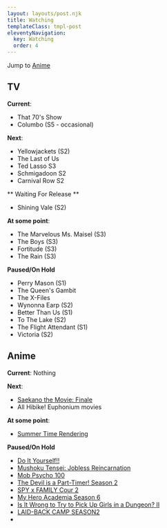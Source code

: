 ```yaml
---
layout: layouts/post.njk
title: Watching
templateClass: tmpl-post
eleventyNavigation:
  key: Watching
  order: 4
---
```


Jump to [Anime](#anime)

## TV

**Current**:
- That 70's Show
- Columbo (S5 - occasional)

**Next**:
- Yellowjackets (S2)
- The Last of Us
- Ted Lasso S3
- Schmigadoon S2
- Carnival Row S2

** Waiting For Release **
- Shining Vale (S2)

**At some point**:
- The Marvelous Ms. Maisel (S3)
- The Boys (S3)
- Fortitude (S3)
- The Rain (S3)

**Paused/On Hold**
- Perry Mason (S1)
- The Queen's Gambit
- The X-Files
- Wynonna Earp (S2)
- Better Than Us (S1)
- To The Lake (S2)
- The Flight Attendant (S1)
- Victoria (S2)

## Anime

**Current**: Nothing

**Next**:
- [Saekano the Movie: Finale](https://anilist.co/anime/100675/Saekano-the-Movie-Finale/)
- All Hibike! Euphonium movies

**At some point**:
- [Summer Time Rendering](https://anilist.co/anime/129201/Summer-Time-Rendering/)

**Paused/On Hold**
- [Do It Yourself!!](https://anilist.co/anime/131516/Do-It-Yourself/)
- [Mushoku Tensei: Jobless Reincarnation](https://anilist.co/anime/108465/Mushoku-Tensei-Jobless-Reincarnation/)
- [Mob Psycho 100](https://anilist.co/anime/21507/Mob-Psycho-100/)
- [The Devil is a Part-Timer! Season 2](https://anilist.co/anime/130592/The-Devil-is-a-PartTimer-Season-2/)
- [SPY x FAMILY Cour 2](https://anilist.co/anime/142838/SPY-x-FAMILY-Cour-2/)
- [My Hero Academia Season 6](https://anilist.co/anime/139630/My-Hero-Academia-Season-6/)
- [Is It Wrong to Try to Pick Up Girls in a Dungeon? II](https://anilist.co/anime/101167/Is-It-Wrong-to-Try-to-Pick-Up-Girls-in-a-Dungeon-II/)
- [LAID-BACK CAMP SEASON2](https://anilist.co/anime/104459/LAIDBACK-CAMP-SEASON2/)
- 
